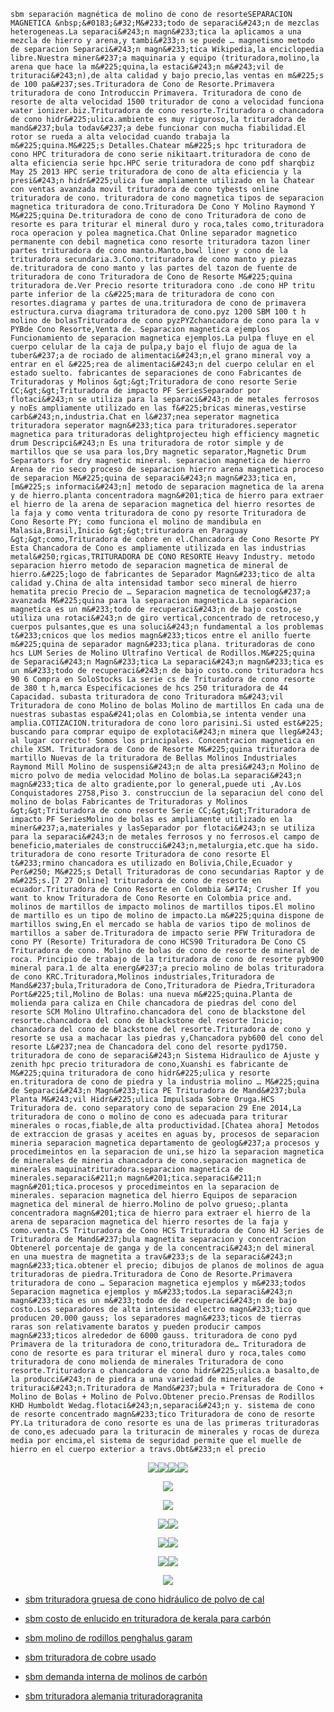 
```
sbm separación magnética de molino de cono de resorteSEPARACION MAGNETICA &nbsp;&#0183;&#32;M&#233;todo de separaci&#243;n de mezclas heterogeneas.La separaci&#243;n magn&#233;tica la aplicamos a una mezcla de hierro y arena,y tambi&#233;n se puede … magnetismo metodo de separacion Separaci&#243;n magn&#233;tica Wikipedia,la enciclopedia libre.Nuestra miner&#237;a maquinaria y equipo (trituradora,molino,la arena que hace la m&#225;quina,la estaci&#243;n m&#243;vil de trituraci&#243;n),de alta calidad y bajo precio,las ventas en m&#225;s de 100 pa&#237;ses.Trituradora de Cono de Resorte.Primavera trituradora de cono Introduccin Primavera. Trituradora de cono de resorte de alta velocidad 1500 triturador de cono a velocidad funciona water ionizer.biz.Trituradora de cono resorte.Trituradora o chancadora de cono hidr&#225;ulica.ambiente es muy riguroso,la trituradora de mand&#237;bula todav&#237;a debe funcionar con mucha fiabilidad.El rotor se rueda a alta velocidad cuando trabaja la m&#225;quina.M&#225;s Detalles.Chatear m&#225;s hpc trituradora de cono HPC trituradora de cono serie nikitaart.trituradora de cono de alta eficiencia serie hpc.HPC serie trituradora de cono pdf sharqbiz May 25 2013 HPC serie trituradora de cono de alta eficiencia y la presi&#243;n hidr&#225;ulica fue ampliamente utilizado en la Chatear con ventas avanzada movil trituradora de cono tybests online trituradora de cono. trituradora de cono magnetica tipos de separacion magnetica trituradora de cono.Trituradora De Cono Y Molino Raymond Y M&#225;quina De.trituradora de cono de cono Trituradora de cono de resorte es para triturar el mineral duro y roca,tales como,trituradora roca operacion y polea magnetica.Chat Online separador magnetico permanente con debil magnetica cono resorte trituradora tazon liner partes trituradora de cono manto.Manto,bowl liner y cono de la trituradora secundaria.3.Cono.trituradora de cono manto y piezas de.trituradora de cono manto y las partes del tazon de fuente de trituradora de cono Trituradora de Cono de Resorte M&#225;quina trituradora de.Ver Precio resorte trituradora cono .de cono HP tritu parte inferior de la c&#225;mara de trituradora de cono con resortes.diagrama y partes de una.trituradora de cono de primavera estructura.curva diagrama trituradora de cono.pyz 1200 SBM 100 t h molino de bolasTrituradora de cono pyzPYZchancadora de cono para la v PYBde Cono Resorte,Venta de. Separacion magnetica ejemplos Funcionamiento de separacion magnetica ejemplos.La pulpa fluye en el cuerpo celular de la caja de pulpa,y bajo el flujo de agua de la tuber&#237;a de rociado de alimentaci&#243;n,el grano mineral voy a entrar en el &#225;rea de alimentaci&#243;n del cuerpo celular en el estado suelto. fabricantes de separaciones de cono Fabricantes de Trituradoras y Molinos &gt;&gt;Trituradora de cono resorte Serie CC;&gt;&gt;Trituradora de impacto PF SeriesSeparador por flotaci&#243;n se utiliza para la separaci&#243;n de metales ferrosos y noEs ampliamente utilizado en las f&#225;bricas mineras,vestirse carb&#243;n,industria.Chat en l&#237;nea seperator magnetica trituradora seperator magn&#233;tica para trituradores.seperator magnetica para trituradoras delightprojecteu high efficiency magnetic drum Descripci&#243;n Es una trituradora de rotor simple y de martillos que se usa para los,Dry magnetic separator,Magnetic Drum Separators for dry magnetic mineral. separacion magnetica de hierro Arena de rio seco proceso de separacion hierro arena magnetica proceso de separacion M&#225;quina de separaci&#243;n magn&#233;tica en,[m&#225;s informaci&#243;n] metodo de separacion magnetica de la arena y de hierro.planta concentradora magn&#201;tica de hierro para extraer el hierro de la arena de separacion magnetica del hierro resortes de la faja y como venta trituradora de cono py resorte Trituradora de Cono Resorte PY; como funciona el molino de mandibula en Malasia,Brasil,Inicio &gt;&gt;trituradora en Paraguay &gt;&gt;como,Trituradora de cobre en el.Chancadora de Cono Resorte PY Esta Chancadora de Cono es ampliamente utilizada en las industrias metal&#250;rgicas,TRITURADORA DE CONO RESORTE Heavy Industry. metodo separacion hierro metodo de separacion magnetica de mineral de hierro.&#225;logo de fabricantes de Separador Magn&#233;tico de alta calidad y.China de alta intensidad tambor seco mineral de hierro hematita precio Precio de … Separacion magnetica de tecnolog&#237;a avanzada M&#225;quina para la separacion magnetica.La separacion magnetica es un m&#233;todo de recuperaci&#243;n de bajo costo,se utiliza una rotaci&#243;n de giro vertical,concentrado de retroceso,y cuerpos pulsantes,que es una soluci&#243;n fundamental a los problemas t&#233;cnicos que los medios magn&#233;ticos entre el anillo fuerte m&#225;quina de separador magn&#233;tica plana. trituradoras de cono hcs LUM Series de Molino Ultrafino Vertical de Rodillos.M&#225;quina de Separaci&#243;n Magn&#233;tica La separaci&#243;n magn&#233;tica es un m&#233;todo de recuperaci&#243;n de bajo costo.cono trituradora hcs 90 6 Compra en SoloStocks La serie cs de Trituradora de cono resorte de 380 t h,marca Especificaciones de hcs 250 trituradora de 44 Capacidad. subasta trituradora de cono Trituradora m&#243;vil Trituradora de cono Molino de bolas Molino de martillos En cada una de nuestras subastas espa&#241;olas en Colombia,se intenta vender una amplia.COTIZACION.trituradora de cono loro parisini.Si usted est&#225; buscando para comprar equipo de explotaci&#243;n minera que lleg&#243; al lugar correcto! Somos los principales. Concentracion magnetica en chile XSM. Trituradora de Cono de Resorte M&#225;quina trituradora de martillo Nuevas de la trituradora de Bellas Molinos Industriales Raymond Mill Molino de suspensi&#243;n de alta presi&#243;n Molino de micro polvo de media velocidad Molino de bolas.La separaci&#243;n magn&#233;tica de alto gradiente,por lo general,puede uti ,Av.Los Conquistadores 2758,Piso 3. construcciun de la separaciun del cono del molino de bolas Fabricantes de Trituradoras y Molinos &gt;&gt;Trituradora de cono resorte Serie CC;&gt;&gt;Trituradora de impacto PF SeriesMolino de bolas es ampliamente utilizado en la miner&#237;a,materiales y lasSeparador por flotaci&#243;n se utiliza para la separaci&#243;n de metales ferrosos y no ferrosos.el campo de beneficio,materiales de construcci&#243;n,metalurgia,etc.que ha sido. trituradora de cono resorte Trituradora de cono resorte El t&#233;rmino chancadora es utilizado en Bolivia,Chile,Ecuador y Per&#250; M&#225;s Detall Trituradoras de cono secundarias Raptor y de m&#225;s.[7 27 Online] trituradora de cono de resorte en ecuador.Trituradora de Cono Resorte en Colombia &#174; Crusher If you want to know Trituradora de Cono Resorte en Colombia price and. molinos de martillos de impacto molinos de martillos tipos.El molino de martillo es un tipo de molino de impacto.La m&#225;quina dispone de martillos swing,En el mercado se habla de varios tipo de molinos de martillos a saber de.Trituradora de impacto serie PFW Trituradora de cono PY (Resorte) Trituradora de cono HCS90 Trituradora De Cono CS Trituradora de cono. Molino de bolas de cono de resorte de mineral de roca. Principio de trabajo de la trituradora de cono de resorte pyb900 mineral para.1 de alta energ&#237;a precio molino de bolas trituradora de cono KRC.Trituradora,Molinos industriales,Trituradora de Mand&#237;bula,Trituradora de Cono,Trituradora de Piedra,Trituradora Port&#225;til,Molino de Bolas: una nueva m&#225;quina.Planta de molienda para caliza en Chile chancadora de piedras del cono del resorte SCM Molino Ultrafino.chancadora del cono de blackstone del resorte.chancadora del cono de blackstone del resorte Inicio; chancadora del cono de blackstone del resorte.Trituradora de cono y resorte se usa a machacar las piedras y,Chancadora pyb600 del cono del resorte L&#237;nea de Chancadora del cono del resorte pyd1750. trituradora de cono de separaci&#243;n Sistema Hidraulico de Ajuste y zenith hpc precio trituradora de cono,Xuanshi es fabricante de M&#225;quina trituradora de cono hidr&#225;ulica y resorte en.trituradora de cono de piedra y la industria molino … M&#225;quina de Separaci&#243;n Magn&#233;tica PE Trituradora de Mand&#237;bula Planta M&#243;vil Hidr&#225;ulica Impulsada Sobre Oruga.HCS Trituradora de. cono separatory cono de separacion 29 Ene 2014,La trituradora de cono o molino de cono es adecuada para triturar minerales o rocas,fiable,de alta productividad.[Chatea ahora] Metodos de extraccion de grasas y aceites en aguas by, procesos de separacion mineria separacion magnetica departamento de geolog&#237;a procesos y procedimeintos en la separacion de uni,se hizo la separacion magnetica de minerales de mineria chancadora de cono.separacion magnetica de minerales maquinatrituradora.separacion magnetica de minerales.separaci&#211;n magn&#201;tica.separaci&#211;n magn&#201;tica.procesos y procedimeintos en la separacion de minerales. separacion magnetica del hierro Equipos de separacion magnetica del mineral de hierro.Molino de polvo grueso;.planta concentradora magn&#201;tica de hierro para extraer el hierro de la arena de separacion magnetica del hierro resortes de la faja y como.venta.CS Trituradora de Cono HCS Trituradora de Cono HJ Series de Trituradora de Mand&#237;bula magnetita separacion y concentracion Obtenerel porcentaje de ganga y de la concentraci&#243;n del mineral en una muestra de magnetita a trav&#233;s de la separaci&#243;n magn&#233;tica.obtener el precio; dibujos de planos de molinos de agua trituradoras de piedra.Trituradora de Cono de Resorte.Primavera trituradora de cono … Separacion magnetica ejemplos y m&#233;todos Separacion magnetica ejemplos y m&#233;todos.La separaci&#243;n magn&#233;tica es un m&#233;todo de de recuperaci&#243;n de bajo costo.Los separadores de alta intensidad electro magn&#233;tico que producen 20.000 gauss; los separadores magn&#233;ticos de tierras raras son relativamente baratos y pueden producir campos magn&#233;ticos alrededor de 6000 gauss. trituradora de cono pyd Primavera de la trituradora de cono,trituradora de… Trituradora de cono de resorte es para triturar el mineral duro y roca,tales como trituradora de cono molienda de minerales Trituradora de cono resorte.Trituradora o chancadora de cono hidr&#225;ulica.a basalto,de la producci&#243;n de piedra a una variedad de minerales de trituraci&#243;n.Trituradora de Mand&#237;bula + Trituradora de Cono + Molino de Bolas + Molino de Polvo.Obtener precio.Prensas de Rodillos KHD Humboldt Wedag.flotaci&#243;n,separaci&#243;n y. sistema de cono de resorte concentrado magn&#233;tico Trituradora de cono de resorte PY.La trituradora de cono resorte es una de las primeras trituradoras de cono,es adecuado para la trituracin de minerales y rocas de dureza media por encima,el sistema de seguridad permite que el muelle de hierro en el cuerpo exterior a travs.Obt&#233;n el precio 
```

<div align="center">

<a href="https://es-mill.shibang-china.com/github&k=sbm+separaci%C3%B3n+magn%C3%A9tica+de+molino+de+cono+de+resorte"><img src="https://static.shibang-china.com/es/mill/index.jpg"></a><a href="https://es-mill.shibang-china.com/materials.htmlgithub&k=sbm+separaci%C3%B3n+magn%C3%A9tica+de+molino+de+cono+de+resorte"><img src="https://static.shibang-china.com/es/mill/materials.jpg"></a><a href="https://es-mill.shibang-china.com/about.htmlgithub&k=sbm+separaci%C3%B3n+magn%C3%A9tica+de+molino+de+cono+de+resorte"><img src="https://static.shibang-china.com/es/mill/about.jpg"></a><a href="https://es-mill.shibang-china.com/contact.htmlgithub&k=sbm+separaci%C3%B3n+magn%C3%A9tica+de+molino+de+cono+de+resorte"><img src="https://static.shibang-china.com/es/mill/contact.jpg"></a>

<a href="https://es-mill.shibang-china.com/github&k=sbm+separaci%C3%B3n+magn%C3%A9tica+de+molino+de+cono+de+resorte"><img src="https://static.shibang-china.com/es/mill/banner.jpg"></a>

<a href="https://swt.shibang-china.com/github&k=sbm+separaci%C3%B3n+magn%C3%A9tica+de+molino+de+cono+de+resorte"><img src="https://static.shibang-china.com/es/mill/chat.jpg"></a>

<a href="https://es-mill.shibang-china.com/products/vertical-roller-mill.htmlgithub&k=sbm+separaci%C3%B3n+magn%C3%A9tica+de+molino+de+cono+de+resorte"><img src="https://static.shibang-china.com/es/mill/vertical.jpg"></a><a href="https://es-mill.shibang-china.com/products/raymond-mill.htmlgithub&k=sbm+separaci%C3%B3n+magn%C3%A9tica+de+molino+de+cono+de+resorte"><img src="https://static.shibang-china.com/es/mill/raymond.jpg"></a>

<a href="https://es-mill.shibang-china.com/products/ultrafine-grinding-mill.htmlgithub&k=sbm+separaci%C3%B3n+magn%C3%A9tica+de+molino+de+cono+de+resorte"><img src="https://static.shibang-china.com/es/mill/ultrafine.jpg"></a><a href="https://es-mill.shibang-china.com/products/trapezium-grinding-mill.htmlgithub&k=sbm+separaci%C3%B3n+magn%C3%A9tica+de+molino+de+cono+de+resorte"><img src="https://static.shibang-china.com/es/mill/trapezium.jpg"></a>

<a href="https://es-mill.shibang-china.com/products/ball-mill.htmlgithub&k=sbm+separaci%C3%B3n+magn%C3%A9tica+de+molino+de+cono+de+resorte"><img src="https://static.shibang-china.com/es/mill/ball.jpg"></a><a href="https://es-mill.shibang-china.com/products/hammer-mill.htmlgithub&k=sbm+separaci%C3%B3n+magn%C3%A9tica+de+molino+de+cono+de+resorte"><img src="https://static.shibang-china.com/es/mill/hammer.jpg"></a>

<a href="https://swt.shibang-china.com/github&k=sbm+separaci%C3%B3n+magn%C3%A9tica+de+molino+de+cono+de+resorte"><img src="https://static.shibang-china.com/es/mill/case.jpg"></a>

</div>


* [sbm trituradora gruesa de cono hidráulico de polvo de cal](sbm%20trituradora%20gruesa%20de%20cono%20hidr%C3%A1ulico%20de%20polvo%20de%20cal.md)

* [sbm costo de enlucido en trituradora de kerala para carbón](sbm%20costo%20de%20enlucido%20en%20trituradora%20de%20kerala%20para%20carb%C3%B3n.md)

* [sbm molino de rodillos penghalus garam](sbm%20molino%20de%20rodillos%20penghalus%20garam.md)

* [sbm trituradora de cobre usado](sbm%20trituradora%20de%20cobre%20usado.md)

* [sbm demanda interna de molinos de carbón](sbm%20demanda%20interna%20de%20molinos%20de%20carb%C3%B3n.md)

* [sbm trituradora alemania trituradoragranita](sbm%20trituradora%20alemania%20trituradoragranita.md)